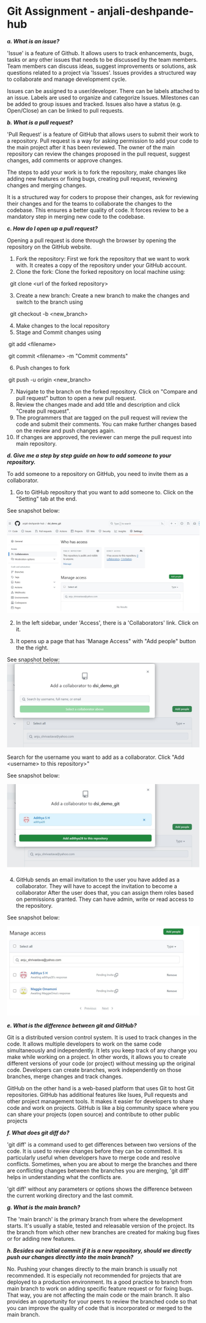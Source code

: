 # Git Assignment - anjali-deshpande-hub

<i><b>a. What is an issue?</b></i>

'Issue' is a feature of Github. It allows users to track enhancements, bugs, tasks or any other issues that needs to be discussed by the team members. Team members can discuss ideas, suggest improvements or solutions, ask questions related to a project via 'Issues'. Issues provides a structured way to collaborate and manage developmemt cycle. 

Issues can be assigned to a user/developer. There can be labels attached to an issue. Labels are used to organize and categorize Issues. Milestones can be added to group issues and tracked. Issues also have a status (e.g. Open/Close) an can be linked to pull requests. 

<i><b>b. What is a pull request?</b></i>

'Pull Request' is a feature of GitHub that allows users to submit their work to a repository. Pull request is a way for asking permission to add your code to the main project after it has been reviewed. The owner of the main repository can review the changes proposed in the pull request, suggest changes, add comments or approve changes.

The steps to add your work is to fork the repository, make changes like adding new features or fixing bugs, creating pull request, reviewing changes and merging changes. 

It is a structured way for coders to propose their changes, ask for reviewing their changes and for the teams to collaborate the changes to the codebase. This ensures a better quality of code. It forces review to be a mandatory step in merging new code to the codebase.

<i><b>c. How do I open up a pull request?</b></i>

Opening a pull request is done through the browser by opening the repository on the GitHub website.
1. Fork the repository: First we fork the repository that we want to work with. It creates a copy of the repository under your GitHub account.
2. Clone the fork: Clone the forked repository on local machine using:

&nbsp; git clone \<url of the forked repository\>

3. Create a new branch: Create a new branch to make the changes and switch to the branch using

&nbsp; git checkout -b \<new_branch\>

4. Make changes to the local repository
5. Stage and Commit changes using

&nbsp;git add \<filename\>

&nbsp;git commit \<filename\> -m "Commit comments"

6. Push changes to fork

&nbsp;git push -u origin \<new_branch\>

7. Navigate to the branch on the forked repository. Click on "Compare and pull request" button to open a new pull request.
8. Review the changes made and add title and description and click "Create pull request".
9. The programmers that are tagged on the pull request will review the code and submit their comments. You can make further changes based on the review and push changes again.
10. If changes are approved, the reviewer can merge the pull request into main repository.


<i><b>d. Give me a step by step guide on how to add someone to your repository.</b></i>

To add someone to a repository on GitHub, you need to invite them as a collaborator. 
1. Go to GitHub repository that you want to add someone to. Click on the "Setting" tab at the end.

See snapshot below:

![Alt text](https://github.com/anjali-deshpande-hub/git_assignment/blob/assignment/image1.jpg "Collaborator")

2. In the left sidebar, under 'Access', there is a 'Collaborators' link. Click on it.

3. It opens up a page that has 'Manage Access" with "Add people" button the the right. 

See snapshot below:
![Alt text](https://github.com/anjali-deshpande-hub/git_assignment/blob/assignment/image2.jpg "Manage Access")

Search for the username you want to add as a collaborator. Click "Add \<username\> to this repository\>"

See snapshot below:

![Alt text](https://github.com/anjali-deshpande-hub/git_assignment/blob/assignment/image3.jpg "Manage Access")

4. GitHub sends an email invitation to the user you have added as a collaborator. They will have to accept the invitation to become a collaborator
After the user does that, you can assign them roles based on permissions granted. They can have admin, write or read access to the repository.

See snapshot below:

![Alt text](https://github.com/anjali-deshpande-hub/git_assignment/blob/assignment/image4.jpg "Manage Access")

<i><b>e. What is the difference between git and GitHub?</b></i>

Git is a distributed version control system. It is used to track changes in the code. It allows multiple developers to work on the same code simultaneously and independently. It lets you keep track of any change you make while working on a project. In other words, it allows you to create different versions of your code (or project) without messing up the original code. Developers can create branches, work independently on those branches, merge changes and track changes.

GitHub on the other hand is a web-based platform that uses Git to host Git repositories. GitHub has additional features like Isues, Pull requests and other project management tools. It makes it easier for developers to share code and work on projects. GitHub is like a big community space where you can share your projects (open source) and contribute to other public projects

<i><b>f. What does git diff do?</b></i>

'git diff' is a command used to get differences between two versions of the code. It is used to review changes before they can be committed. It is particularly useful when developers have to merge code and resolve conflicts. Sometimes, when you are about to merge the branches and there are conflicting changes between the branches you are merging, 'git diff' helps in understanding what the conflicts are.

'git diff' without any parameters or options shows the difference between the current working directory and the last commit.

<i><b>g. What is the main branch?</b></i>

The 'main branch' is the primary branch from where the development starts. It's usually a stable, tested and releasable version of the project. Its the branch from which other new branches are created for making bug fixes or for adding new features.

<i><b>h. Besides our initial commit if it is a new repository, should we directly push our changes directly into the main branch?</b></i>

No. Pushing your changes directly to the main branch is usually not recommended. It is especially not recommended for projects that are deployed to a production environment. Its a good practice to branch from main branch to work on adding specific feature request or for fixing bugs. That way, you are not affecting the main code or the main branch. It also provides an opportunity for your peers to review the branched code so that you can improve the quality of code that is incorporated or merged to the main branch.  
